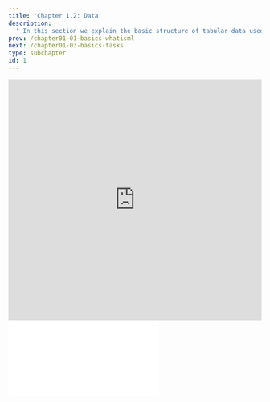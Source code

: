 ```yaml
---
title: 'Chapter 1.2: Data'
description:
  ' In this section we explain the basic structure of tabular data used in machine learning. We will differentiate targets from features, talk about labeled and unlabeled data and introduce the concept of the data generating process.'
prev: /chapter01-01-basics-whatisml
next: /chapter01-03-basics-tasks
type: subchapter
id: 1
---
```



<exercise id="1" title="Video Lecture">
<iframe width="100%" height="480" src="https://www.youtube.com/embed/yU628__I5pw" frameborder="0" allow="accelerometer; autoplay; encrypted-media; gyroscope; picture-in-picture" allowfullscreen></iframe>
</exercise>


<exercise id="2" title="Slides">
<object data="pdfs/1/slides-basics-data.pdf
" type="application/pdf" style="width:100%;height:480px">
    <embed src="pdfs/1/slides-basics-data.pdf
" type="application/pdf" />
</object>
</exercise>

